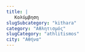 ```yaml
---
title: |
   Κολύμβηση
slugSubcategory: "kithara"
category: "Αθλητισμός"
slugCategory: "athlitismos"
city: "Αθήνα"
---
```


